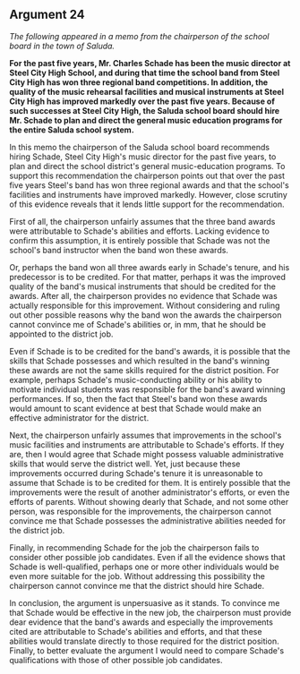 
Argument 24
---------------------------

*The following appeared in a memo from the chairperson of the school board in the town of
Saluda.*

**For the past five years, Mr. Charles Schade has been the music director at Steel City High
School, and during that time the school band from Steel City High has won three regional band
competitions. In addition, the quality of the music rehearsal facilities and musical instruments
at Steel City High has improved markedly over the past five years. Because of such successes
at Steel City High, the Saluda school board should hire Mr. Schade to plan and direct the
general music education programs for the entire Saluda school system.**


In this memo the chairperson of the Saluda school board recommends hiring Schade, Steel
City High's music director for the past five years, to plan and direct the school district's general
music-education programs. To support this recommendation the chairperson points out that
over the past five years Steel's band has won three regional awards and that the school's
facilities and instruments have improved markedly. However, close scrutiny of this evidence
reveals that it lends little support for the recommendation.

First of all, the chairperson unfairly assumes that the three band awards were attributable to
Schade's abilities and efforts. Lacking evidence to confirm this assumption, it is entirely
possible that Schade was not the school's band instructor when the band won these awards.

Or, perhaps the band won all three awards early in Schade's tenure, and his predecessor is to
be credited. For that matter, perhaps it was the improved quality of the band's musical
instruments that should be credited for the awards. After all, the chairperson provides no
evidence that Schade was actually responsible for this improvement. Without considering and
ruling out other possible reasons why the band won the awards the chairperson cannot
convince me of Schade's abilities or, in mm, that he should be appointed to the district job.

Even if Schade is to be credited for the band's awards, it is possible that the skills that
Schade possesses and which resulted in the band's winning these awards are not the same
skills required for the district position. For example, perhaps Schade's music-conducting ability
or his ability to motivate individual students was responsible for the band's award winning
performances. If so, then the fact that Steel's band won these awards would amount to scant
evidence at best that Schade would make an effective administrator for the district.

Next, the chairperson unfairly assumes that improvements in the school's music facilities
and instruments are attributable to Schade's efforts. If they are, then I would agree that Schade
might possess valuable administrative skills that would serve the district well. Yet, just because
these improvements occurred during Schade's tenure it is unreasonable to assume that
Schade is to be credited for them. It is entirely possible that the improvements were the result
of another administrator's efforts, or even the efforts of parents. Without showing dearly that
Schade, and not some other person, was responsible for the improvements, the chairperson
cannot convince me that Schade possesses the administrative abilities needed for the district
job.

Finally, in recommending Schade for the job the chairperson fails to consider other possible
job candidates. Even if all the evidence shows that Schade is well-qualified, perhaps one or
more other individuals would be even more suitable for the job. Without addressing this
possibility the chairperson cannot convince me that the district should hire Schade.

In conclusion, the argument is unpersuasive as it stands. To convince me that Schade would
be effective in the new job, the chairperson must provide dear evidence that the band's awards
and especially the improvements cited are attributable to Schade's abilities and efforts, and
that these abilities would translate directly to those required for the district position. Finally, to
better evaluate the argument I would need to compare Schade's qualifications with those of
other possible job candidates.

